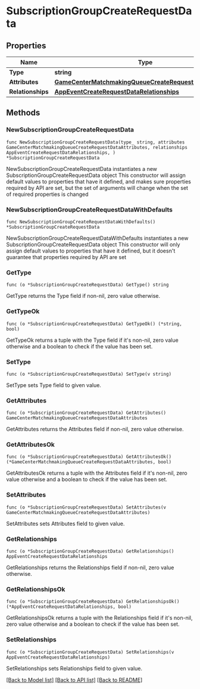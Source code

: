 # SubscriptionGroupCreateRequestData

## Properties

Name | Type | Description | Notes
------------ | ------------- | ------------- | -------------
**Type** | **string** |  | 
**Attributes** | [**GameCenterMatchmakingQueueCreateRequestDataAttributes**](GameCenterMatchmakingQueueCreateRequestDataAttributes.md) |  | 
**Relationships** | [**AppEventCreateRequestDataRelationships**](AppEventCreateRequestDataRelationships.md) |  | 

## Methods

### NewSubscriptionGroupCreateRequestData

`func NewSubscriptionGroupCreateRequestData(type_ string, attributes GameCenterMatchmakingQueueCreateRequestDataAttributes, relationships AppEventCreateRequestDataRelationships, ) *SubscriptionGroupCreateRequestData`

NewSubscriptionGroupCreateRequestData instantiates a new SubscriptionGroupCreateRequestData object
This constructor will assign default values to properties that have it defined,
and makes sure properties required by API are set, but the set of arguments
will change when the set of required properties is changed

### NewSubscriptionGroupCreateRequestDataWithDefaults

`func NewSubscriptionGroupCreateRequestDataWithDefaults() *SubscriptionGroupCreateRequestData`

NewSubscriptionGroupCreateRequestDataWithDefaults instantiates a new SubscriptionGroupCreateRequestData object
This constructor will only assign default values to properties that have it defined,
but it doesn't guarantee that properties required by API are set

### GetType

`func (o *SubscriptionGroupCreateRequestData) GetType() string`

GetType returns the Type field if non-nil, zero value otherwise.

### GetTypeOk

`func (o *SubscriptionGroupCreateRequestData) GetTypeOk() (*string, bool)`

GetTypeOk returns a tuple with the Type field if it's non-nil, zero value otherwise
and a boolean to check if the value has been set.

### SetType

`func (o *SubscriptionGroupCreateRequestData) SetType(v string)`

SetType sets Type field to given value.


### GetAttributes

`func (o *SubscriptionGroupCreateRequestData) GetAttributes() GameCenterMatchmakingQueueCreateRequestDataAttributes`

GetAttributes returns the Attributes field if non-nil, zero value otherwise.

### GetAttributesOk

`func (o *SubscriptionGroupCreateRequestData) GetAttributesOk() (*GameCenterMatchmakingQueueCreateRequestDataAttributes, bool)`

GetAttributesOk returns a tuple with the Attributes field if it's non-nil, zero value otherwise
and a boolean to check if the value has been set.

### SetAttributes

`func (o *SubscriptionGroupCreateRequestData) SetAttributes(v GameCenterMatchmakingQueueCreateRequestDataAttributes)`

SetAttributes sets Attributes field to given value.


### GetRelationships

`func (o *SubscriptionGroupCreateRequestData) GetRelationships() AppEventCreateRequestDataRelationships`

GetRelationships returns the Relationships field if non-nil, zero value otherwise.

### GetRelationshipsOk

`func (o *SubscriptionGroupCreateRequestData) GetRelationshipsOk() (*AppEventCreateRequestDataRelationships, bool)`

GetRelationshipsOk returns a tuple with the Relationships field if it's non-nil, zero value otherwise
and a boolean to check if the value has been set.

### SetRelationships

`func (o *SubscriptionGroupCreateRequestData) SetRelationships(v AppEventCreateRequestDataRelationships)`

SetRelationships sets Relationships field to given value.



[[Back to Model list]](../README.md#documentation-for-models) [[Back to API list]](../README.md#documentation-for-api-endpoints) [[Back to README]](../README.md)


